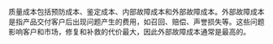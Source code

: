 质量成本包括预防成本、鉴定成本、内部故障成本和外部故障成本。外部故障成本是指产品交付客户后出现问题产生的费用，如召回、赔偿、声誉损失等。这些问题影响客户和市场，修复和补救的代价最大，因此外部故障成本通常是最高的。